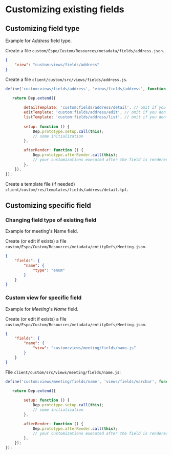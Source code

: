 # Customizing existing fields

## Customizing field type

Example for *Address* field type.

Create a file `custom/Espo/Custom/Resources/metadata/fields/address.json`.

```json
{
    "view": "custom:views/fields/address"
}
```

Create a file `client/custom/src/views/fields/address.js`.

```js
define('custom:views/fields/address', 'views/fields/address', function (Dep) {

   return Dep.extend({
   
        detailTemplate: 'custom:fields/address/detail', // omit if you don't need custom template
        editTemplate: 'custom:fields/address/edit', // omit if you don't need custom template
        listTemplate: 'custom:fields/address/list', // omit if you don't need custom template
  
        setup: function () {
            Dep.prototype.setup.call(this);
            // some initialization
        },

        afterRender: function () {
            Dep.prototype.afterRender.call(this);
            // your customizations executed after the field is rendered
        },
    });
});
```

Create a template file (if needed) `client/custom/res/templates/fields/address/detail.tpl`.

## Customizing specific field

### Changing field type of existing field

Example for meeting's Name field.

Create (or edit if exists) a file `custom/Espo/Custom/Resources/metadata/entityDefs/Meeting.json`.

```json
{
    "fields": {
        "name": {
            "type": "enum"
        }
    }
}
```

### Custom view for specific field

Example for *Meeting*'s *Name* field.

Create (or edit if exists) a file `custom/Espo/Custom/Resources/metadata/entityDefs/Meeting.json`.

```json
{
    "fields": {
        "name": {
            "view": "custom:views/meeting/fields/name.js"
        }
    }
}
```

File `client/custom/src/views/meeting/fields/name.js`:

```js
define('custom:views/meeting/fields/name', 'views/fields/varchar', function (Dep) {

   return Dep.extend({
  
        setup: function () {
            Dep.prototype.setup.call(this);
            // some initialization
        },

        afterRender: function () {
            Dep.prototype.afterRender.call(this);
            // your customizations executed after the field is rendered
        },
    });
});
```

